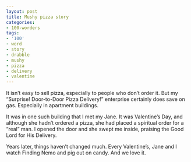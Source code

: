 ```yaml
---
layout: post
title: Mushy pizza story
categories:
- 100-worders
tags:
- '100'
- word
- story
- drabble
- mushy
- pizza
- delivery
- valentine
---
```

It isn’t easy to sell pizza, especially to people who don’t order it. But my “Surprise! Door-to-Door Pizza Delivery!” enterprise certainly does save on gas. Especially in apartment buildings.

It was in one such building that I met my Jane. It was Valentine’s Day, and although she hadn’t ordered a pizza, she had placed a spiritual order for a “real” man. I opened the door and she swept me inside, praising the Good Lord for His Delivery.

Years later, things haven’t changed much. Every Valentine’s, Jane and I watch Finding Nemo and pig out on candy. And we love it.
